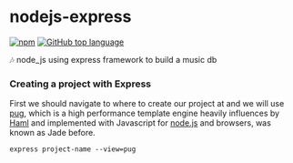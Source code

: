 # nodejs-express

[![npm](https://img.shields.io/npm/v/npm.svg)]() [![GitHub top language](https://img.shields.io/github/languages/top/badges/shields.svg)](https://github.com/mattd429/nodejs-express/search?l=javascript)

🎶 node_js using express framework to build a music db

### Creating a project with Express

First we should navigate to where to create our project at and we will use [pug](https://pugjs.org/api/getting-started.html), which is a high performance template engine heavily influences by [Haml](http://haml.info) and implemented with Javascript for [node.js](https://nodejs.org/en/) and browsers, was known as Jade before.

```
express project-name --view=pug
```
